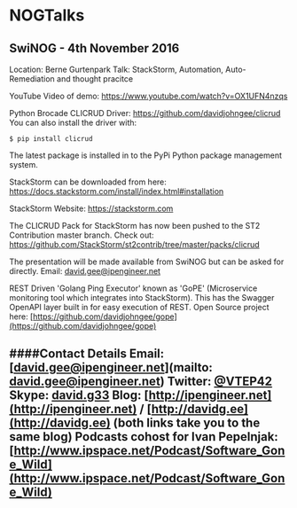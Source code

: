 # NOGTalks


## SwiNOG - 4th November 2016
Location: Berne Gurtenpark
Talk: StackStorm, Automation, Auto-Remediation and thought pracitce

YouTube Video of demo: https://www.youtube.com/watch?v=OX1UFN4nzqs

Python Brocade CLICRUD Driver: https://github.com/davidjohngee/clicrud
You can also install the driver with:

```$ pip install clicrud```

The latest package is installed in to the PyPi Python package management system.

StackStorm can be downloaded from here: https://docs.stackstorm.com/install/index.html#installation

StackStorm Website: https://stackstorm.com

The CLICRUD Pack for StackStorm has now been pushed to the ST2 Contribution master branch.
Check out: https://github.com/StackStorm/st2contrib/tree/master/packs/clicrud

The presentation will be made available from SwiNOG but can be asked for directly. Email: david.gee@ipengineer.net

REST Driven 'Golang Ping Executor' known as 'GoPE' (Microservice monitoring tool which integrates into StackStorm).
This has the Swagger OpenAPI layer built in for easy execution of REST.
Open Source project here: [https://github.com/davidjohngee/gope](https://github.com/davidjohngee/gope)


####Contact Details
Email:	[david.gee@ipengineer.net](mailto: david.gee@ipengineer.net)
Twitter:	[@VTEP42](https://twitter.com/vtep42)
Skype:	[david.g33](skype:david.g33?call)
Blog:	[http://ipengineer.net](http://ipengineer.net) / [http://davidg.ee](http://davidg.ee) (both links take you to the same blog)
Podcasts cohost for Ivan Pepelnjak:	[http://www.ipspace.net/Podcast/Software_Gone_Wild](http://www.ipspace.net/Podcast/Software_Gone_Wild)
---


